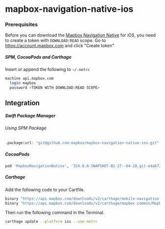 # mapbox-navigation-native-ios

### Prerequisites

Before you can download the [Mapbox Navigation Native](https://github.com/mapbox/mapbox-navigation-native) for iOS, you need to create a token with `DOWNLOAD:READ` scope.
Go to https://account.mapbox.com and click "Create token"

##### SPM, CocoaPods and Carthage
Insert or append the following to `~/.netrc`

```bash
machine api.mapbox.com
  login mapbox
  password <TOKEN WITH DOWNLOAD:READ SCOPE>
```

## Integration

##### Swift Package Manager

###### Using SPM Package

```swift
.package(url: "git@github.com:mapbox/mapbox-navigation-native-ios.git", from: "324.0.0-SNAPSHOT-02-27--04-28.git-e4a6724-SNAPSHOT.0227T1450Z.1da3302"),
```

##### CocoaPods

```ruby
pod 'MapboxNavigationNative', '324.0.0-SNAPSHOT-02-27--04-28.git-e4a6724-SNAPSHOT.0227T1450Z.1da3302'
```

##### Carthage

Add the following code to your Cartfile.

```bash
binary "https://api.mapbox.com/downloads/v2/carthage/mobile-navigation-native/MapboxNavigationNative.json" == 324.0.0-SNAPSHOT-02-27--04-28.git-e4a6724-SNAPSHOT.0227T1450Z.1da3302
binary "https://api.mapbox.com/downloads/v2/carthage/mapbox-common/MapboxCommon-ios.json" == 24.11.0-SNAPSHOT-02-27--04-28.git-e4a6724
```

Then run the following command in the Terminal.
```bash
carthage update --platform ios --use-netrc
```
